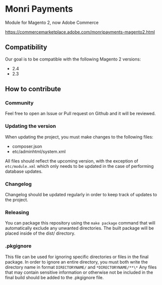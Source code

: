 # Monri Payments
Module for Magento 2, now Adobe Commerce

https://commercemarketplace.adobe.com/monripayments-magento2.html

## Compatibility
Our goal is to be compatible with the following Magento 2 versions:
- 2.4
- 2.3

## How to contribute

### Community
Feel free to open an Issue or Pull request on Github and it will be reviewed.

### Updating the version
When updating the project, you must make changes to the following files:
* composer.json
* etc/adminhtml/system.xml

All files should reflect the upcoming version, with the exception of `etc/module.xml` which only needs
to be updated in the case of performing database updates.

### Changelog
Changelog should be updated regularly in order to keep track of updates to the project.

### Releasing
You can package this repository using the `make package` command that will automatically
exclude any unwanted directories. The built package will be placed inside of the dist/ directory.

### .pkgignore
This file can be used for ignoring specific directories or files in the final package. In order to
ignore an entire directory, you must both write the directory name in format `DIRECTORYNAME/` and `*DIRECTORYNAME/**\*`
Any files that may contain sensitive information or otherwise not be included in the final build should be 
added to the .pkgignore file.
